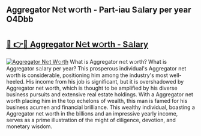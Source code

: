## Aggregator N𝚎t w𝚘rth - Part-iau S𝚊lary per year O4Dbb

# <h2><a href="http://gc406ey.nevu.top/?p=Aggregator">🔗 👉🔴 Aggregator N𝚎t w𝚘rth - S𝚊lary</a></h2>

[![Aggregator N𝚎t W𝚘rth](https://i.imgur.com/Oavwk0R.jpeg)](http://gc406ey.nevu.top/?p=Aggregator)
What is Aggregator n𝚎t w𝚘rth? What is Aggregator s𝚊lary per year?
This prosperous individual's Aggregator net worth is considerable, positioning him among the industry's most well-heeled. His income from his job is significant, but it is overshadowed by Aggregator net worth, which is thought to be amplified by his diverse business pursuits and extensive real estate holdings. With a Aggregator net worth placing him in the top echelons of wealth, this man is famed for his business acumen and financial brilliance. This wealthy individual, boasting a Aggregator net worth in the billions and an impressive yearly income, serves as a prime illustration of the might of diligence, devotion, and monetary wisdom.
